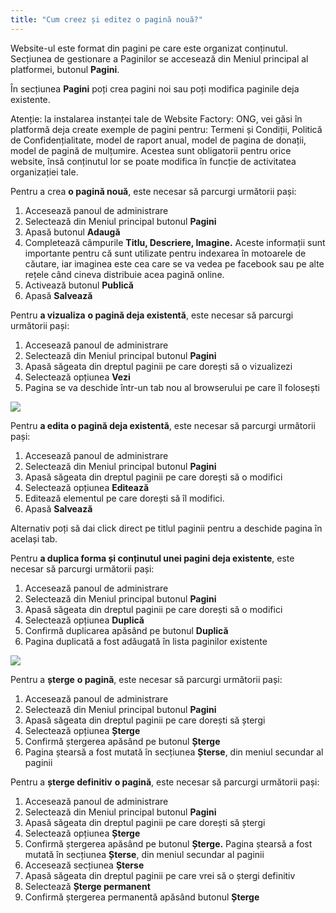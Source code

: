 ```yaml
---
title: "Cum creez și editez o pagină nouă?"
---
```


Website-ul este format din pagini pe care este organizat conținutul.
Secțiunea de gestionare a Paginilor se accesează din Meniul principal al
platformei, butonul **Pagini**.

În secțiunea **Pagini** poți crea pagini noi sau poți modifica paginile
deja existente.

Atenție: la instalarea instanței tale de Website Factory: ONG, vei găsi
în platformă deja create exemple de pagini pentru: Termeni și Condiții,
Politică de Confidențialitate, model de raport anual, model de pagina de
donații, model de pagină de mulțumire. Acestea sunt obligatorii pentru
orice website, însă conținutul lor se poate modifica în funcție de
activitatea organizației tale.

Pentru a crea **o pagină nouă**, este necesar să parcurgi următorii
pași:

1)  Accesează panoul de administrare
2)  Selectează din Meniul principal butonul **Pagini**
3)  Apasă butonul **Adaugă**
4)  Completează câmpurile **Titlu, Descriere, Imagine.** Aceste
    informații sunt importante pentru că sunt utilizate pentru
    indexarea în motoarele de căutare, iar imaginea este cea care se
    va vedea pe facebook sau pe alte rețele când cineva distribuie
    acea pagină online.
5)  Activează butonul **Publică**
6)  Apasă **Salvează**

Pentru **a vizualiza** **o pagină deja existentă**, este necesar să
parcurgi următorii pași:

1)  Accesează panoul de administrare
2)  Selectează din Meniul principal butonul **Pagini**
3)  Apasă săgeata din dreptul paginii pe care dorești să o vizualizezi
4)  Selectează opțiunea **Vezi**
5)  Pagina se va deschide într-un tab nou al browserului pe care îl
    folosești

![](/assets/help/015.png)

Pentru **a edita o pagină deja existentă**, este necesar să parcurgi
următorii pași:

1)  Accesează panoul de administrare
2)  Selectează din Meniul principal butonul **Pagini**
3)  Apasă săgeata din dreptul paginii pe care dorești să o modifici
4)  Selectează opțiunea **Editează**
5)  Editează elementul pe care dorești să îl modifici.
6)  Apasă **Salvează**

Alternativ poți să dai click direct pe titlul paginii pentru a deschide
pagina în același tab.

Pentru **a duplica forma și conținutul unei pagini deja existente**,
este necesar să parcurgi următorii pași:

1)  Accesează panoul de administrare
2)  Selectează din Meniul principal butonul **Pagini**
3)  Apasă săgeata din dreptul paginii pe care dorești să o modifici
4)  Selectează opțiunea **Duplică**
5)  Confirmă duplicarea apăsând pe butonul **Duplică**
6)  Pagina duplicată a fost adăugată în lista paginilor existente

![](/assets/help/029.png)

Pentru a **șterge** **o pagină**, este necesar să parcurgi următorii
pași:

1)  Accesează panoul de administrare
2)  Selectează din Meniul principal butonul **Pagini**
3)  Apasă săgeata din dreptul paginii pe care dorești să ștergi
4)  Selectează opțiunea **Șterge**
5)  Confirmă ștergerea apăsând pe butonul **Șterge**
6)  Pagina ștearsă a fost mutată în secțiunea **Șterse**, din meniul
    secundar al paginii

Pentru a **șterge definitiv** **o pagină**, este necesar să parcurgi
următorii pași:

1)  Accesează panoul de administrare
2)  Selectează din Meniul principal butonul **Pagini**
3)  Apasă săgeata din dreptul paginii pe care dorești să ștergi
4)  Selectează opțiunea **Șterge**
5)  Confirmă ștergerea apăsând pe butonul **Șterge.** Pagina ștearsă a
    fost mutată în secțiunea **Șterse**, din meniul secundar al
    paginii
6)  Accesează secțiunea **Șterse**
7)  Apasă săgeata din dreptul paginii pe care vrei să o ștergi definitiv
8)  Selectează **Șterge permanent**
9)  Confirmă ștergerea permanentă apăsând butonul **Șterge**
